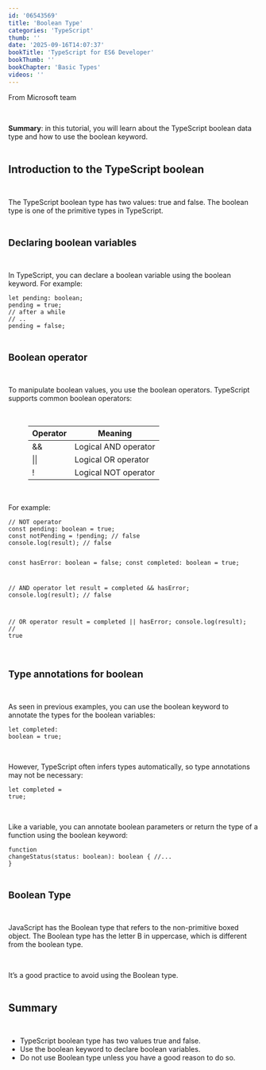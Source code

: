 ```yaml
---
id: '06543569'
title: 'Boolean Type'
categories: 'TypeScript'
thumb: ''
date: '2025-09-16T14:07:37'
bookTitle: 'TypeScript for ES6 Developer'
bookThumb: ''
bookChapter: 'Basic Types'
videos: ''
---
```

<p>From Microsoft team</p><p>&nbsp;</p><p><strong>Summary</strong>: in this tutorial, you will learn about the TypeScript boolean data type and how to use the boolean keyword.</p><p>&nbsp;</p><p><span style="font-size:21px;"><strong>Introduction to the TypeScript boolean</strong></span></p><p>&nbsp;</p><p>The TypeScript boolean type has two values: true and false. The boolean type is one of the primitive types in TypeScript.</p><p>&nbsp;</p><p><span style="font-size:19px;"><strong>Declaring boolean variables</strong></span></p><p>&nbsp;</p><p>In TypeScript, you can declare a boolean variable using the boolean keyword. For example:</p><pre><code class="js javascript js-code">let pending: boolean;
pending = true;
// after a while
// ..
pending = false;</code></pre><p>&nbsp;</p><p><span style="font-size:19px;"><strong>Boolean operator</strong></span></p><p>&nbsp;</p><p>To manipulate boolean values, you use the boolean operators. TypeScript supports common boolean operators:</p><p>&nbsp;</p><figure class="table"><table><thead><tr><th>Operator</th><th>Meaning</th></tr></thead><tbody><tr><td>&amp;&amp;</td><td>Logical AND operator</td></tr><tr><td>||</td><td>Logical OR operator</td></tr><tr><td>!</td><td>Logical NOT operator</td></tr></tbody></table></figure><p>&nbsp;</p><p>For example:</p><pre><code class="js javascript js-code">// NOT operator
const pending: boolean = true;
const notPending = !pending; // false
console.log(result); // false

const hasError: boolean = false;
const completed: boolean = true;

// AND operator
let result = completed &amp;&amp; hasError; 
console.log(result); // false

// OR operator
result = completed || hasError; 
console.log(result); // true</code></pre><p>&nbsp;</p><p><span style="font-size:19px;"><strong>Type annotations for boolean</strong></span></p><p>&nbsp;</p><p>As seen in previous examples, you can use the boolean keyword to annotate the types for the boolean variables:</p><pre><code class="js javascript js-code">let completed: boolean = true;</code></pre><p>&nbsp;</p><p>However, TypeScript often infers types automatically, so type annotations may not be necessary:</p><pre><code class="js javascript js-code">let completed = true;</code></pre><p>&nbsp;</p><p>Like a variable, you can annotate boolean parameters or return the type of a function using the boolean keyword:</p><pre><code class="js javascript js-code">function changeStatus(status: boolean): boolean {
   //...
}</code></pre><p>&nbsp;</p><p><span style="font-size:19px;"><strong>Boolean Type</strong></span></p><p>&nbsp;</p><p>JavaScript has the Boolean type that refers to the non-primitive boxed object. The Boolean type has the letter B in uppercase, which is different from the boolean type.</p><p>&nbsp;</p><p>It’s a good practice to avoid using the Boolean type.</p><p>&nbsp;</p><p><span style="font-size:21px;"><strong>Summary</strong></span></p><p>&nbsp;</p><ul><li>TypeScript boolean type has two values true and false.</li><li>Use the boolean keyword to declare boolean variables.</li><li>Do not use Boolean type unless you have a good reason to do so.</li></ul>